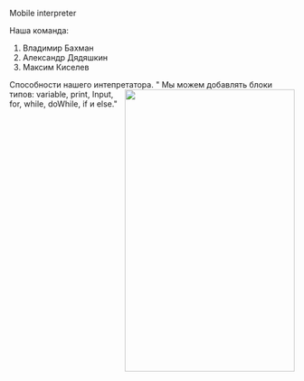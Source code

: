 Mobile interpreter

Наша команда: 
1.	Владимир Бахман
2.	Александр Дядяшкин 
3.	Максим Киселев


Способности нашего интепретатора. 
<span><img src="https://github.com/vovabah56/HitsAndroid/assets/128976851/25ed8c02-297e-4d18-8385-76f072c1eb01" width="300" height="500" style="float: right"> </span>" <span>Мы  можем добавлять блоки типов: variable, print, Input, for, while, doWhile, if и else."<span>


 
